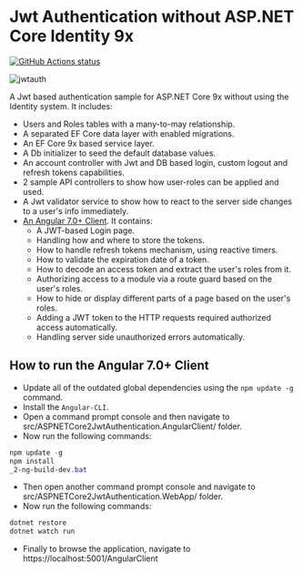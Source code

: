 Jwt Authentication without ASP.NET Core Identity 9x
===========

<p>
  <a href="https://github.com/VahidN/ASPNETCore2JwtAuthentication">
     <img alt="GitHub Actions status" src="https://github.com/VahidN/ASPNETCore2JwtAuthentication/workflows/.NET%20Core%20Build/badge.svg">
  </a>
</p>


![jwtauth](/src/ASPNETCore2JwtAuthentication.WebApp/wwwroot/images/jwtauth.png)

A Jwt based authentication sample for ASP.NET Core 9x without using the Identity system. It includes:

- Users and Roles tables with a many-to-may relationship.
- A separated EF Core data layer with enabled migrations.
- An EF Core 9x based service layer.
- A Db initializer to seed the default database values.
- An account controller with Jwt and DB based login, custom logout and refresh tokens capabilities.
- 2 sample API controllers to show how user-roles can be applied and used.
- A Jwt validator service to show how to react to the server side changes to a user's info immediately.
- [An Angular 7.0+ Client](/src/ASPNETCore2JwtAuthentication.AngularClient/). It contains:
  - A JWT-based Login page.
  - Handling how and where to store the tokens.
  - How to handle refresh tokens mechanism, using reactive timers.
  - How to validate the expiration date of a token.
  - How to decode an access token and extract the user's roles from it.
  - Authorizing access to a module via a route guard based on the user's roles.
  - How to hide or display different parts of a page based on the user's roles.
  - Adding a JWT token to the HTTP requests required authorized access automatically.
  - Handling server side unauthorized errors automatically.



How to run the Angular 7.0+ Client
-------------

- Update all of the outdated global dependencies using the `npm update -g` command.
- Install the `Angular-CLI`.
- Open a command prompt console and then navigate to src/ASPNETCore2JwtAuthentication.AngularClient/ folder.
- Now run the following commands:

```PowerShell
npm update -g
npm install
_2-ng-build-dev.bat
```

- Then open another command prompt console and navigate to src/ASPNETCore2JwtAuthentication.WebApp/ folder.
- Now run the following commands:

```PowerShell
dotnet restore
dotnet watch run
```

- Finally to browse the application, navigate to https://localhost:5001/AngularClient
